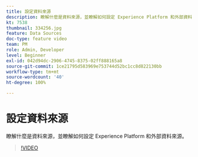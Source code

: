 ```yaml
---
title: 設定資料來源
description: 瞭解什麼是資料來源，並瞭解如何設定 Experience Platform 和外部資料來源。
kt: 7538
thumbnail: 334256.jpg
feature: Data Sources
doc-type: feature video
team: PM
role: Admin, Developer
level: Beginner
exl-id: 042d94dc-2906-4745-8375-02ff888165a8
source-git-commit: 1ce21795d583969e753744d52bc1cc8d822130bb
workflow-type: tm+mt
source-wordcount: '40'
ht-degree: 100%

---
```


# 設定資料來源

瞭解什麼是資料來源，並瞭解如何設定 Experience Platform 和外部資料來源。

>[!VIDEO](https://video.tv.adobe.com/v/334256?quality=12)
